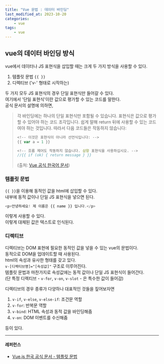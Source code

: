 ```yaml
---
title: "Vue 문법 : 데이터 바인딩"
last_modified_at: 2023-10-20
categories:
    - vue
tags:
    - vue
---
```


## vue의 데이터 바인딩 방식
vue에서 데이터나 JS 표현식을 삽입할 때는 크게 두 가지 방식을 사용할 수 있다.  
1. 템플릿 문법 `{{ }}` 
2. 디렉티브 ('v-' 형태로 시작하는)  
  
두 가지 모두 JS 표현식의 경우 단일 표현식만 들어갈 수 있다.  
여기에서 '단일 표현식'이란 값으로 평가할 수 있는 코드를 말한다.  
공식 문서의 설명에 의하면,
> 각 바인딩에는 하나의 단일 표현식만 포함될 수 있습니다. 표현식은 값으로 평가할 수 있어야 하는 코드 조각입니다. 쉽게 말해 return 뒤에 사용할 수 있는 코드여야 하는 것입니다.
> 따라서 다음 코드들은 작동하지 않습니다:
> ```javascript
> <!-- 이것은 표현식이 아니라 선언식입니다: -->
> {{ var a = 1 }}
> 
> <!-- 흐름 제어도 작동하지 않습니다. 삼항 표현식을 사용하십시오. -->
> //{{ if (ok) { return message } }}
> ```
> (출처: [Vue 공식 한국어 문서](https://ko.vuejs.org/guide/essentials/template-syntax.html#directives))


### 템플릿 문법
`{{ }}`을 이용해 동적인 값을 html에 삽입할 수 있다.  
내부에 동적 값이나 단일 JS 표현식을 넣으면 된다.  
```javascript
<p>안녕하세요! 제 이름은 {{ name }} 입니다.</p>
```
이렇게 사용할 수 있다.  
이렇게 대체된 값은 텍스트로 인식된다.

### 디렉티브
디렉티브는 DOM 표현에 필요한 동적인 값을 넣을 수 있는 vue의 문법이다.  
동적으로 DOM을 업데이트할 때 사용된다.  
html의 속성과 유사한 형태를 갖고 있다.  
`v-[디렉티브명]="[속성값]"` 구조로 이루어진다.  
템플릿 문법과 마찬가지로 속성값에는 동적 값이나 단일 JS 표현식이 들어간다.  
(단 특정 디렉티브 - `v-for`, `v-on`, `v-slot` - 은 특수한 값이 들어감)  
  
디렉티브의 경우 종류가 다양하나 대표적인 것들을 짚어보자면  
1. `v-if`, `v-else`, `v-else-if`:  조건문 역할 
2. `v-for`: 반복문 역할  
3. `v-bind`: HTML 속성과 동적 값을 바인딩해줌
4. `v-on`: DOM 이벤트를 수신해줌  
  
등이 있다.

---
#### 레퍼런스
- [Vue.js 한국 공식 문서 - 템플릿 문법](https://ko.vuejs.org/guide/essentials/template-syntax.html#directives)
